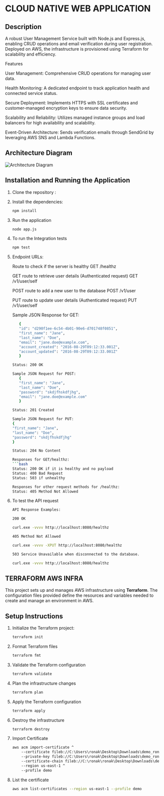# CLOUD NATIVE WEB APPLICATION

## Description

A robust User Management Service built with Node.js and Express.js, enabling CRUD operations and email verification during user registration. Deployed on AWS, the infrastructure is provisioned using Terraform for scalability and efficiency.

Features

User Management: Comprehensive CRUD operations for managing user data.

Health Monitoring: A dedicated endpoint to track application health and connected service status.

Secure Deployment: Implements HTTPS with SSL certificates and customer-managed encryption keys to ensure data security.

Scalability and Reliability: Utilizes managed instance groups and load balancers for high availability and scalability.

Event-Driven Architecture: Sends verification emails through SendGrid by leveraging AWS SNS and Lambda Functions.

## Architecture Diagram

![Architecture Diagram](webapp-main/arc.png)

## Installation and Running the Application

1. Clone the repository :

2. Install the dependencies:

   ```bash
   npm install

   ```

3. Run the application

   ```bash
   node app.js

   ```

4. To run the Integration tests

   ```bash
   npm test

   ```

5. Endpoint URLs:

   Route to check if the server is healthy
   GET /healthz

   GET route to retrieve user details (Authenticated request)
   GET /v1/user/self

   POST route to add a new user to the database
   POST /v1/user

   PUT route to update user details (Authenticated request)
   PUT /v1/user/self

   Sample JSON Response for GET:

   ````bash
      {
      "id": "d290f1ee-6c54-4b01-90e6-d701748f0851",
      "first_name": "Jane",
      "last_name": "Doe",
      "email": "jane.doe@example.com",
      "account_created": "2016-08-29T09:12:33.001Z",
      "account_updated": "2016-08-29T09:12:33.001Z"
      }

   Status: 200 OK

   Sample JSON Request for POST:
      {
      "first_name": "Jane",
      "last_name": "Doe",
      "password": "skdjfhskdfjhg",
      "email": "jane.doe@example.com"
      }

   Status: 201 Created

   Sample JSON Request for PUT:
   {
   "first_name": "Jane",
   "last_name": "Doe",
   "password": "skdjfhskdfjhg"
   }

   Status: 204 No Content

   Responses for GET/healthz:
   ```bash
   Status: 200 OK if it is healthy and no payload
   Status: 400 Bad Request
   Status: 503 if unhealthy

   Responses for other request methods for /healthz:
   Status: 405 Method Not Allowed

   ````

6. To test the API request

   ```bash
   API Response Examples:

   200 OK

   curl.exe -vvvv http://localhost:8080/healthz

   405 Method Not Allowed

   curl.exe -vvvv -XPUT http://localhost:8080/healthz

   503 Service Unavailable when disconnected to the database.

   curl.exe -vvvv http://localhost:8080/healthz
   ```

## TERRAFORM AWS INFRA

This project sets up and manages AWS infrastructure using **Terraform**. The configuration files provided define the resources and variables needed to create and manage an environment in AWS.

## Setup Instructions

1. Initialize the Terraform project:

   ```bash
   terraform init

   ```

2. Format Terraform files

   ```bash
   terraform fmt

   ```

3. Validate the Terraform configuration

   ```bash
   terraform validate

   ```

4. Plan the infrastructure changes

   ```bash
   terraform plan

   ```

5. Apply the Terraform configuration

   ```bash
   terraform apply

   ```

6. Destroy the infrastructure

   ```bash
   terraform destroy

   ```

7. Import Certificate

   ```bash
   aws acm import-certificate ^
       --certificate fileb://C:\Users\ronak\Desktop\Downloads\demo_ronak.me\demo_ronak_me.crt ^
       --private-key fileb://C:\Users\ronak\Desktop\Downloads\demo_ronak.me\privatekey.pem ^
       --certificate-chain fileb://C:\ronak\ronak\Desktop\Downloads\demo_ronak.me\demo_ronak_me.ca-bundle ^
       --region us-east-1 ^
       --profile demo

   ```

8. List the certificate

   ```bash
   aws acm list-certificates --region us-east-1 --profile demo

   ```
